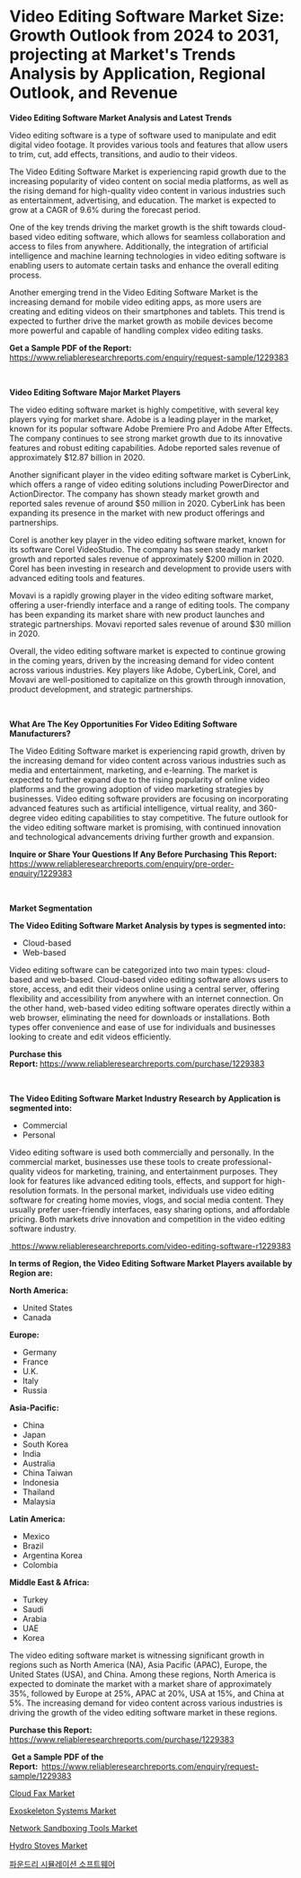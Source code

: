 <p><h1>Video Editing Software Market Size: Growth Outlook from 2024 to 2031, projecting at Market's Trends Analysis by Application, Regional Outlook, and Revenue</h1></p><p><strong>Video Editing Software Market Analysis and Latest Trends</strong></p>
<p><p>Video editing software is a type of software used to manipulate and edit digital video footage. It provides various tools and features that allow users to trim, cut, add effects, transitions, and audio to their videos.</p><p>The Video Editing Software Market is experiencing rapid growth due to the increasing popularity of video content on social media platforms, as well as the rising demand for high-quality video content in various industries such as entertainment, advertising, and education. The market is expected to grow at a CAGR of 9.6% during the forecast period.</p><p>One of the key trends driving the market growth is the shift towards cloud-based video editing software, which allows for seamless collaboration and access to files from anywhere. Additionally, the integration of artificial intelligence and machine learning technologies in video editing software is enabling users to automate certain tasks and enhance the overall editing process.</p><p>Another emerging trend in the Video Editing Software Market is the increasing demand for mobile video editing apps, as more users are creating and editing videos on their smartphones and tablets. This trend is expected to further drive the market growth as mobile devices become more powerful and capable of handling complex video editing tasks.</p></p>
<p><strong>Get a Sample PDF of the Report:&nbsp;</strong> <a href="https://www.reliableresearchreports.com/enquiry/request-sample/1229383">https://www.reliableresearchreports.com/enquiry/request-sample/1229383</a></p>
<p>&nbsp;</p>
<p><strong>Video Editing Software Major Market Players</strong></p>
<p><p>The video editing software market is highly competitive, with several key players vying for market share. Adobe is a leading player in the market, known for its popular software Adobe Premiere Pro and Adobe After Effects. The company continues to see strong market growth due to its innovative features and robust editing capabilities. Adobe reported sales revenue of approximately $12.87 billion in 2020.</p><p>Another significant player in the video editing software market is CyberLink, which offers a range of video editing solutions including PowerDirector and ActionDirector. The company has shown steady market growth and reported sales revenue of around $50 million in 2020. CyberLink has been expanding its presence in the market with new product offerings and partnerships.</p><p>Corel is another key player in the video editing software market, known for its software Corel VideoStudio. The company has seen steady market growth and reported sales revenue of approximately $200 million in 2020. Corel has been investing in research and development to provide users with advanced editing tools and features.</p><p>Movavi is a rapidly growing player in the video editing software market, offering a user-friendly interface and a range of editing tools. The company has been expanding its market share with new product launches and strategic partnerships. Movavi reported sales revenue of around $30 million in 2020.</p><p>Overall, the video editing software market is expected to continue growing in the coming years, driven by the increasing demand for video content across various industries. Key players like Adobe, CyberLink, Corel, and Movavi are well-positioned to capitalize on this growth through innovation, product development, and strategic partnerships.</p></p>
<p>&nbsp;</p>
<p><strong>What Are The Key Opportunities For Video Editing Software Manufacturers?</strong></p>
<p><p>The Video Editing Software market is experiencing rapid growth, driven by the increasing demand for video content across various industries such as media and entertainment, marketing, and e-learning. The market is expected to further expand due to the rising popularity of online video platforms and the growing adoption of video marketing strategies by businesses. Video editing software providers are focusing on incorporating advanced features such as artificial intelligence, virtual reality, and 360-degree video editing capabilities to stay competitive. The future outlook for the video editing software market is promising, with continued innovation and technological advancements driving further growth and expansion.</p></p>
<p><strong>Inquire or Share Your Questions If Any Before Purchasing This Report:</strong> <a href="https://www.reliableresearchreports.com/enquiry/pre-order-enquiry/1229383">https://www.reliableresearchreports.com/enquiry/pre-order-enquiry/1229383</a></p>
<p>&nbsp;</p>
<p><strong>Market Segmentation</strong></p>
<p><strong>The Video Editing Software Market Analysis by types is segmented into:</strong></p>
<p><ul><li>Cloud-based</li><li>Web-based</li></ul></p>
<p><p>Video editing software can be categorized into two main types: cloud-based and web-based. Cloud-based video editing software allows users to store, access, and edit their videos online using a central server, offering flexibility and accessibility from anywhere with an internet connection. On the other hand, web-based video editing software operates directly within a web browser, eliminating the need for downloads or installations. Both types offer convenience and ease of use for individuals and businesses looking to create and edit videos efficiently.</p></p>
<p><strong>Purchase this Report:&nbsp;</strong><a href="https://www.reliableresearchreports.com/purchase/1229383">https://www.reliableresearchreports.com/purchase/1229383</a></p>
<p>&nbsp;</p>
<p><strong>The Video Editing Software Market Industry Research by Application is segmented into:</strong></p>
<p><ul><li>Commercial</li><li>Personal</li></ul></p>
<p><p>Video editing software is used both commercially and personally. In the commercial market, businesses use these tools to create professional-quality videos for marketing, training, and entertainment purposes. They look for features like advanced editing tools, effects, and support for high-resolution formats. In the personal market, individuals use video editing software for creating home movies, vlogs, and social media content. They usually prefer user-friendly interfaces, easy sharing options, and affordable pricing. Both markets drive innovation and competition in the video editing software industry.</p></p>
<p><a href="https://www.reliableresearchreports.com/video-editing-software-r1229383">&nbsp;https://www.reliableresearchreports.com/video-editing-software-r1229383</a></p>
<p><strong>In terms of Region, the Video Editing Software Market Players available by Region are:</strong></p>
<p>
    <p> <strong> North America: </strong>
        <ul>
            <li>United States</li>
            <li>Canada</li>
        </ul>
        </p> 
    <p> <strong> Europe: </strong>
        <ul>
            <li>Germany</li>
            <li>France</li>
            <li>U.K.</li>
            <li>Italy</li>
            <li>Russia</li>
        </ul>
        </p> 
    <p> <strong> Asia-Pacific: </strong>
        <ul>
            <li>China</li>
            <li>Japan</li>
            <li>South Korea</li>
            <li>India</li>
            <li>Australia</li>
            <li>China Taiwan</li>
            <li>Indonesia</li>
            <li>Thailand</li>
            <li>Malaysia</li>
        </ul>
        </p> 
    <p> <strong> Latin America: </strong>
        <ul>
            <li>Mexico</li>
            <li>Brazil</li>
            <li>Argentina Korea</li>
            <li>Colombia</li>
        </ul>
        </p> 
    <p> <strong> Middle East & Africa: </strong>
        <ul>
            <li>Turkey</li>
            <li>Saudi</li>
            <li>Arabia</li>
            <li>UAE</li>
            <li>Korea</li>
        </ul>
    </p>
    </p>
<p><p>The video editing software market is witnessing significant growth in regions such as North America (NA), Asia Pacific (APAC), Europe, the United States (USA), and China. Among these regions, North America is expected to dominate the market with a market share of approximately 35%, followed by Europe at 25%, APAC at 20%, USA at 15%, and China at 5%. The increasing demand for video content across various industries is driving the growth of the video editing software market in these regions.</p></p>
<p><strong>Purchase this Report: </strong><a href="https://www.reliableresearchreports.com/purchase/1229383">https://www.reliableresearchreports.com/purchase/1229383</a></p>
<p>&nbsp;<strong>Get a Sample PDF of the Report:&nbsp;&nbsp;</strong><a href="https://www.reliableresearchreports.com/enquiry/request-sample/1229383">https://www.reliableresearchreports.com/enquiry/request-sample/1229383</a></p>
<p><strong></strong></p>
<p><p><a href="https://github.com/CliffMedina6/Market-Research-Report-List-6/blob/main/cloud-fax-market.md">Cloud Fax Market</a></p><p><a href="https://issuu.com/reportprime-2/docs/exoskeleton-systems-market-size-2030.pptx">Exoskeleton Systems Market</a></p><p><a href="https://medium.com/@susanwest38/network-sandboxing-tools-market-industry-trends-and-forecast-for-period-from-2024-to-2031-f1487dd174c1">Network Sandboxing Tools Market</a></p><p><a href="https://medium.com/@patriciahanson2013/hydro-stoves-market-growth-outlook-from-2024-to-2031-and-it-is-projecting-at-12-4-4abb5378f6d5">Hydro Stoves Market</a></p><p><a href="https://medium.com/@adsogvwv75/%EC%A3%BC%EC%A1%B0-%EC%8B%9C%EB%AE%AC%EB%A0%88%EC%9D%B4%EC%85%98-%EC%86%8C%ED%94%84%ED%8A%B8%EC%9B%A8%EC%96%B4-%EC%8B%9C%EC%9E%A5%EC%9D%98-%EC%8B%AC%EC%B8%B5-%EC%A1%B0%EC%82%AC-%ED%8A%B8%EB%A0%8C%EB%93%9C-%EC%8B%9C%EC%9E%A5-%EC%84%B8%EB%B6%84%ED%99%94-%EB%B0%8F-%EA%B2%BD%EC%9F%81-%EB%B6%84%EC%84%9D-d6bf21503f63">파운드리 시뮬레이션 소프트웨어</a></p></p>